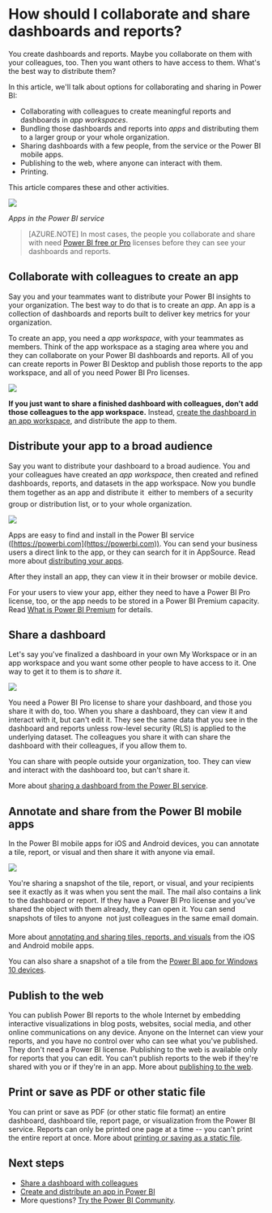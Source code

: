 <properties
   pageTitle="How should I collaborate and share dashboards and reports?"
   description="In Power BI you can collaborate on and share dashboards, reports, and tiles in several different ways. Each has its advantages."
   services="powerbi"
   documentationCenter=""
   authors="maggiesMSFT"
   manager="erikre"
   backup="ajayan"
   editor=""
   tags=""
   qualityFocus="monitoring"
   qualityDate="02/28/2017"/>

<tags
   ms.service="powerbi"
   ms.devlang="NA"
   ms.topic="article"
   ms.tgt_pltfrm="NA"
   ms.workload="powerbi"
   ms.date="05/26/2017"
   ms.author="maggies"/>

# How should I collaborate and share dashboards and reports?  

You create dashboards and reports. Maybe you collaborate on them with your colleagues, too. Then you want others to have access to them. What's the best way to distribute them?

In this article, we'll talk about options for collaborating and sharing in Power BI: 

- Collaborating with colleagues to create meaningful reports and dashboards in *app workspaces*.
- Bundling those dashboards and reports into *apps* and distributing them to a larger group or your whole organization.
- Sharing dashboards with a few people, from the service or the Power BI mobile apps.
- Publishing to the web, where anyone can interact with them.
- Printing. 

This article compares these and other activities.

![](media/powerbi-service-how-should-i-share-my-dashboard/power-bi-apps-home-blog.png)

*Apps in the Power BI service*

> [AZURE.NOTE] In most cases, the people you collaborate and share with need [Power BI free or Pro](https://powerbi.microsoft.com/pricing/) licenses before they can see your dashboards and reports. 

## Collaborate with colleagues to create an app

Say you and your teammates want to distribute your Power BI insights to your organization. The best way to do that is to create an *app*. An app is a collection of dashboards and reports built to deliver key metrics for your organization. 

To create an app, you need a *app workspace*, with your teammates as members. Think of the app workspace as a staging area where you and they can collaborate on your Power BI dashboards and reports. All of you can create reports in Power BI Desktop and publish those reports to the app workspace, and all of you need Power BI Pro licenses.

![](media/powerbi-service-how-should-i-share-my-dashboard/power-bi-apps-workspaces.png)

**If you just want to share a finished dashboard with colleagues, don't add those colleagues to the app workspace.** Instead, [create the dashboard in an app workspace](powerbi-service-create-apps.md), and distribute the app to them. 

## Distribute your app to a broad audience

Say you want to distribute your dashboard to a broad audience. You and your colleagues have created an *app workspace*, then created and refined dashboards, reports, and datasets in the app workspace. Now you bundle them together as an app and distribute it &#151; either to members of a security group or distribution list, or to your whole organization. 

![](media/powerbi-service-how-should-i-share-my-dashboard/power-bi-app-publish-600.png)

Apps are easy to find and install in the Power BI service ([https://powerbi.com](https://powerbi.com)). You can send your business users a direct link to the app, or they can search for it in AppSource. Read more about [distributing your apps](powerbi-service-create-apps.md#distribute-an-app). 

After they install an app, they can view it in their browser or mobile device.

For your users to view your app, either they need to have a Power BI Pro license, too, or the app needs to be stored in a Power BI Premium capacity. Read [What is Power BI Premium](https://aka.ms/changethislink) for details.

## Share a dashboard
Let's say you've finalized a dashboard in your own My Workspace or in an app workspace and you want some other people to have access to it. One way to get it to them is to *share* it. 

![](media/powerbi-service-how-should-i-share-my-dashboard/power-bi-share-in-situ.png)

You need a Power BI Pro license to share your dashboard, and those you share it with do, too. When you share a dashboard, they can view it and interact with it, but can't edit it. They see the same data that you see in the dashboard and reports unless row-level security (RLS) is applied to the underlying dataset. The colleagues you share it with can share the dashboard with their colleagues, if you allow them to. 

You can share with people outside your organization, too. They can view and interact with the dashboard too, but can't share it. 

More about [sharing a dashboard from the Power BI service](powerbi-service-share-unshare-dashboard.md).

## Annotate and share from the Power BI mobile apps
In the Power BI mobile apps for iOS and Android devices, you can annotate a tile, report, or visual and then share it with anyone via email. 

![](media/powerbi-service-how-should-i-share-my-dashboard/power-bi-iphone-annotate.png)

You're sharing a snapshot of the tile, report, or visual, and your recipients see it exactly as it was when you sent the mail. The mail also contains a link to the dashboard or report. If they have a Power BI Pro license and you've shared the object with them already, they can open it. You can send snapshots of tiles to anyone &#151; not just colleagues in the same email domain.

More about [annotating and sharing tiles, reports, and visuals](powerbi-mobile-annotate-and-share-a-tile-from-the-iphone-app.md) from the iOS and Android mobile apps.

You can also share a snapshot of a tile from the [Power BI app for Windows 10 devices](powerbi-mobile-annotate-and-share-a-snapshot-from-the-windows-app.md).

## Publish to the web

You can publish Power BI reports to the whole Internet by embedding interactive visualizations in blog posts, websites, social media, and other online communications on any device. Anyone on the Internet can view your reports, and you have no control over who can see what you've published. They don't need a Power BI license. Publishing to the web is available only for reports that you can edit. You can't publish reports to the web if they're shared with you or if they're in an app. More about [publishing to the web](powerbi-service-publish-to-web.md).


## Print or save as PDF or other static file

You can print or save as PDF (or other static file format) an entire dashboard, dashboard tile, report page, or visualization from the Power BI service. Reports can only be printed one page at a time -- you can't print the entire report at once. More about [printing or saving as a static file](powerbi-service-print.md).

## Next steps
-   [Share a dashboard with colleagues](powerbi-service-share-unshare-dashboard.md)
-   [Create and distribute an app in Power BI](powerbi-service-create-apps.md)
-   More questions? [Try the Power BI Community](http://community.powerbi.com/).



